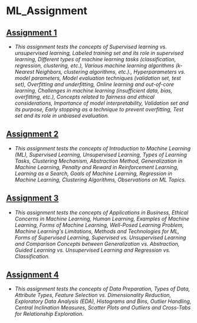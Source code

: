 # ML_Assignment

## [Assignment 1](https://github.com/arunk7033/ML_Assignment/blob/main/Assignment_1.ipynb)
   - *This assignment tests the concepts of Supervised learning vs. unsupervised learning, Labeled training set and its role in supervised learning, Different types of machine learning tasks (classification, regression, clustering, etc.), Various machine learning algorithms (k-Nearest Neighbors, clustering algorithms, etc.)., Hyperparameters vs. model parameters, Model evaluation techniques (validation set, test set), Overfitting and underfitting, Online learning and out-of-core learning, Challenges in machine learning (insufficient data, bias, overfitting, etc.), Concepts related to fairness and ethical considerations, Importance of model interpretability, Validation set and its purpose, Early stopping as a technique to prevent overfitting, Test set and its role in unbiased evaluation.*

## [Assignment 2](https://github.com/arunk7033/ML_Assignment/blob/main/Assignment_2.ipynb)
   - *This assignment tests the concepts of Introduction to Machine Learning (ML), Supervised Learning, Unsupervised Learning, Types of Learning Tasks, Clustering Mechanism, Abstraction Method, Generalization in Machine Learning, Penalty and Reward in Reinforcement Learning, Learning as a Search, Goals of Machine Learning, Regression in Machine Learning, Clustering Algorithms, Observations on ML Topics.*

## [Assignment 3](https://github.com/arunk7033/ML_Assignment/blob/main/Assignment_3.ipynb)
 - *This assignment tests the concepts of Applications in Business, Ethical Concerns in Machine Learning, Human Learning, Examples of Machine Learning, Forms of Machine Learning, Well-Posed Learning Problem, Machine Learning's Limitations, Methods and Technologies for ML, Forms of Supervised Learning, Supervised vs. Unsupervised Learning and Comparison Concepts between Generalization vs. Abstraction, Guided Learning vs. Unsupervised Learning and Regression vs. Classification.*

## [Assignment 4](https://github.com/arunk7033/ML_Assignment/blob/main/Assignment_4.ipynb)
 - *This assignment tests the concepts of Data Preparation, Types of Data, Attribute Types, Feature Selection vs. Dimensionality Reduction, Exploratory Data Analysis (EDA), Histograms and Bins, Outlier Handling, Central Inclination Measures, Scatter Plots and Outliers and Cross-Tabs for Relationship Exploration.*
